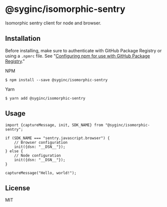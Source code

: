 # @syginc/isomorphic-sentry

Isomorphic sentry client for node and browser.

## Installation

Before installing, make sure to authenticate with GitHub Package Registry or using a `.npmrc` file.
 See "[Configuring npm for use with GitHub Package Registry](https://help.github.com/en/articles/configuring-npm-for-use-with-github-package-registry#authenticating-to-github-package-registry)."

NPM
```
$ npm install --save @syginc/isomorphic-sentry
```

Yarn
```
$ yarn add @syginc/isomorphic-sentry
```

## Usage

```
import {captureMessage, init, SDK_NAME} from "@syginc/isomorphic-sentry";

if (SDK_NAME === "sentry.javascript.browser") {
    // Browser configuration
    init({dsn: "__DSN__"});
} else {
    // Node configuration
    init({dsn: "__DSN__"});
}

captureMessage("Hello, world!");
```

## License

MIT
